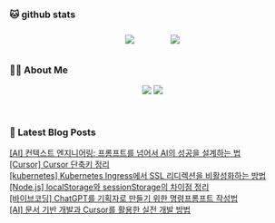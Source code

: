 
###  🐱 github stats  

<div id="main" align="center">
    <img src="https://github-readme-stats.vercel.app/api?username=peterica&count_private=true&show_icons=true&theme=radical"
        style="height: auto; margin-left: 20px; margin-right: 20px; padding: 10px;"/>
    <img src="https://github-readme-stats.vercel.app/api/top-langs/?username=peterica&layout=compact"   
        style="height: auto; margin-left: 20px; margin-right: 20px; padding: 10px;"/>
</div>

###  💁‍♀️ About Me  
<p align="center">
    <a href="https://peterica.tistory.com/"><img src="https://img.shields.io/badge/Blog-FF5722?style=flat-square&logo=Blogger&logoColor=white"/></a>
    <a href="mailto:ilovefran.ofm@gmail.com"><img src="https://img.shields.io/badge/Gmail-d14836?style=flat-square&logo=Gmail&logoColor=white&link=ilovefran.ofm@gmail.com"/></a>
</p>

<br>

### 📕 Latest Blog Posts   

<a href ="https://peterica.tistory.com/956"> [AI] 컨텍스트 엔지니어링: 프롬프트를 넘어서 AI의 성공을 설계하는 법 </a> <br>
<a href ="https://peterica.tistory.com/955"> [Cursor] Cursor 단축키 정리 </a> <br>
<a href ="https://peterica.tistory.com/954"> [kubernetes] Kubernetes Ingress에서 SSL 리디렉션을 비활성화하는 방법 </a> <br>
<a href ="https://peterica.tistory.com/953"> [Node.js] localStorage와 sessionStorage의 차이점 정리 </a> <br>
<a href ="https://peterica.tistory.com/952"> [바이브코딩] ChatGPT를 기획자로 만들기 위한 명령프롬프트 작성법 </a> <br>
<a href ="https://peterica.tistory.com/951"> [AI] 문서 기반 개발과 Cursor를 활용한 실전 개발 방법 </a> <br>
